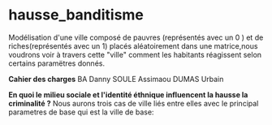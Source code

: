 # hausse_banditisme

Modélisation d'une ville composé de pauvres (représentés avec un 0 ) et de riches(représentés avec un 1) placés aléatoirement dans une matrice,nous voudrons voir à travers cette "ville" comment les habitants réagissent selon certains paramëtres donnés.

**Cahier des charges**
BA Danny
SOULE Assimaou
DUMAS Urbain

__En quoi le milieu sociale et l'identité éthnique influencent la hausse  la criminalité ?__
Nous aurons trois cas de ville liés entre elles  avec  le principal parametres de base qui est la ville de base:

